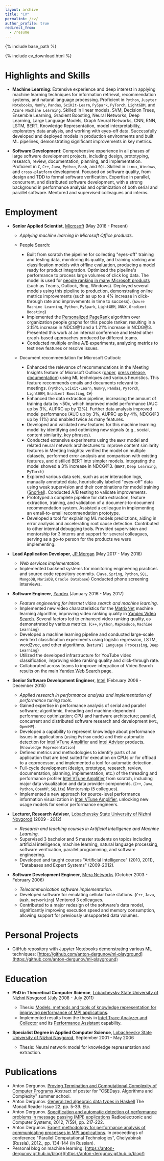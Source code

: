 ```yaml
---
layout: archive
title: "CV"
permalink: /cv/
author_profile: true
redirect_from:
  - /resume
---
```


{% include base_path %}

{% include cv_download.html %}


Highlights and Skills
======

- **Machine Learning**: Extensive experience and deep interest in applying machine learning techniques for information retrieval, recommendation systems, and natural language processing. Proficient in `Python`, `Jupyter Notebooks`, `NumPy`, `Pandas`, `SciKit-Learn`, `PySpark`, `PyTorch`, `LightGBM`, and `Azure Machine Learning`. Skilled in linear models, SVM, Decision Trees, Ensemble Learning, Gradient Boosting, Neural Networks, Deep Learning, Large Language Models, Graph Neural Networks, CNN, RNN, LSTM, BERT, Knowledge Representation, model interpretability, exploratory data analysis, and working with eyes-off data. Successfully developed and deployed models in production environments and built ML pipelines, demonstrating significant improvements in key metrics.

- **Software Development**: Comprehensive experience in all phases of large software development projects, including design, prototyping, research, review, documentation, planning, and implementation. Proficient in `C`, `C++`, `Java`, `Python`, `Bash`, and `SQL`. Skilled in `Linux`, `Windows`, and `cross-platform` development. Focused on software quality, from design and TDD to formal software verification. Expertise in parallel, concurrent, and distributed software development, with a strong background in performance analysis and optimization of both serial and parallel software. Mentored and supervised colleagues and interns.


Employment
======

- **Senior Applied Scientist**, [Microsoft](https://www.microsoft.com/) (May 2018 - Present)
  - *Applying machine learning in Microsoft Office products.*

  - People Search:
    - Built from scratch the pipeline for collecting "eyes-off" training and testing data, monitoring its quality, and training ranking and classification models with offline evaluation, producing a model ready for product integration. Optimized the pipeline's performance to process large volumes of click log data. The model is used for [people ranking in many Microsoft products](https://www.youtube.com/watch?v=a6HO4ekmmjU) (such as Teams, Outlook, Bing, Windows). Deployed several models using this pipeline to production, demonstrating online metrics improvements (such as up to a 4% increase in click-through rate and improvements in time to success). (`Azure Machine Learning`, `Python`, `PySpark`, `LightGBM`, `ONNX`, `Gradient Boosting`)
    - Implemented the [Personalized PageRank](https://www.cs.cornell.edu/~bindel/blurbs/edgeppr.html) algorithm over organization people graphs for this people ranker, resulting in a 2.15% increase in NDCG@1 and a 1.21% increase in NCDG@3. Presented this work at an internal conference and tested other graph-based approaches produced by different teams.
    - Conducted multiple online A/B experiments, analyzing metrics to test new features or resolve issues.

  - Document recommendation for Microsoft Outlook:
    - Enhanced the relevance of recommendations in the Meeting Insights feature of Microsoft Outlook ([paper](https://www.microsoft.com/en-us/research/publication/calendar-aware-proactive-email-recommendation/), [press release](https://www.microsoft.com/en-us/research/blog/the-story-of-an-office-ai-feature-how-ai-can-promote-efficient-meeting-preparation/), [documentation](https://support.microsoft.com/en-gb/office/use-intelligent-technology-in-outlook-on-the-web-and-outlook-com-24b30683-8340-4b69-b8ac-4193ec528a70)) using ML techniques and various heuristics. This feature recommends emails and documents relevant to meetings. (`Python`, `SciKit-Learn`, `NumPy`, `Pandas`, `PyTorch`, `LightGBM`, `Gradient Boosting`, `C#`)
    - Enhanced the data extraction pipeline, increasing the amount of training data by ~50x, which improved model performance (AUC up by 3%, AUPRC up by 12%). Further data analysis improved model performance (AUC up by 3%, AUPRC up by 4%, NDCG@3 up by 11%) and enabled twice as many features.
    - Developed and validated new features for this machine learning model by identifying and optimizing new signals (e.g., social, content similarity, key phrases).
    - Conducted extensive experiments using the `BERT` model and related neural network architectures to improve content similarity features in Meeting Insights: verified the model on multiple datasets, performed error analysis and comparison with existing features, and distilled BERT into simpler models. Integrating the model showed a 3% increase in NDCG@3. (`BERT`, `Deep Learning`, `PyTorch`)
    - Explored various data sets, such as user interaction logs, manually annotated data, heuristically labelled "eyes-off" data using weak supervision and their combinations for model training ([Snorkel](https://snorkel.ai/)). Conducted A/B testing to validate improvements.
    - Prototyped a complete pipeline for data extraction, feature extraction, training, and validation of a document-to-document recommendation system. Assisted a colleague in implementing an email-to-email recommendation prototype.
    - Developed a tool for explaining ML models predictions, aiding in error analysis and accelerating root cause detection. Contributed to other internal debugging tools. Provided supervision and mentorship for 3 interns and support for several colleagues, serving as a go-to person for the products we were implementing.

- **Lead Application Developer**, [JP Morgan](https://www.jpmorganchase.com/) (May 2017 - May 2018)
  - *Web services implementation.*
  - Implemented backend systems for monitoring engineering practices and source code repository commits. (`Java`, `Spring`, `Python`, `SQL`, `MongoDB`, `MariaDB`, `Oracle Database`) Conducted phone screening interviews.

- **Software Engineer**, [Yandex](https://yandex.com/company/) (January 2016 - May 2017)
  - *Feature engineering for Internet video search and machine learning.*
  - Implemented new video characteristics for the [MatrixNet](https://yandex.com/company/technologies/matrixnet/) machine learning algorithm, improving video ranking quality in [Yandex Video Search](https://yandex.com/video/). Several factors led to enhanced video ranking quality, as demonstrated by various metrics. (`C++`, `Python`, `MapReduce`, `Machine Learning`)
  - Developed a machine learning pipeline and conducted large-scale web text classification experiments using logistic regression, LSTM, word2vec, and other algorithms. (`Natural Language Processing`, `Deep Learning`)
  - Utilized the developed infrastructure for YouTube video classification, improving video ranking quality and click-through rate.
  - Collaborated across teams to improve integration of Video Search results on the main [Yandex Web Search](https://yandex.com/) page.

- **Senior Software Development Engineer**, [Intel](http://intel.com) (February 2006 - December 2015)
  - *Applied research in performance analysis and implementation of performance tuning tools.*
  - Gained expertise in performance analysis of serial and parallel software; algorithmic, threading and machine-dependent performance optimization; CPU and hardware architecture; parallel, concurrent and distributed software research and development (`MPI`, `OpenMP`).
  - Developed a capability to represent knowledge about performance issues in applications (using `Python` code) and their automatic detection for [Intel VTune Amplifier](http://software.intel.com/en-us/intel-vtune-amplifier-xe) and [Intel Advisor](https://software.intel.com/en-us/intel-advisor-xe) products. (`Knowledge Representation`)
  - Defined metrics and methodologies to identify parts of an application that are best suited for execution on CPUs or for offload to a coprocessor, and implemented a tool for automatic detection.
  - Full-cycle development (design, prototype, research, review, documentation, planning, implementation, etc.) of the threading and performance profiler [Intel VTune Amplifier](http://software.intel.com/en-us/intel-vtune-amplifier-xe) from scratch, including major data visualization and data provider components. (`C++`, `Java`, `Python`, `OpenMP`, `SQLite`) Mentorship (5 collegues).
  - Implemented a new approach for source-level performance information visualization in [Intel VTune Amplifier](http://software.intel.com/en-us/intel-vtune-amplifier-xe), unlocking new usage models for senior performance engineers.

- **Lecturer, Research Advisor**, [Lobachevsky State University of Nizhni Novgorod](http://unn.ru/eng) (2009 - 2012)
  - *Research and teaching courses in Artificial Intelligence and Machine Learning.*
  - Supervised 3 bachelor and 5 master students on topics including artificial intelligence, machine learning, natural language processing, software verification, parallel programming, and software engineering.
  - Developed and taught courses "Artificial Intelligence" (2010, 2011), "Databases and Expert Systems" (2009-2012).

- **Software Development Engineer**, [Mera Networks](http://mera.ru/) (October 2003 - February 2006)
  - *Telecommunication software implementation.*
  - Developed software for emulating cellular base stations. (`C++`, `Java`, `Bash`, `networking`) Mentored 3 colleagues.
  - Contributed to a major redesign of the software's data model, significantly improving execution speed and memory consumption, allowing support for previously unsupported data volumes.


Personal Projects
======

- GitHub repository with Jupyter Notebooks demonstrating various ML techniques:
  [https://github.com/anton-dergunov/ml-playground](https://github.com/anton-dergunov/ml-playground)


Education
======

- **PhD in Theoretical Computer Science**, [Lobachevsky State University of Nizhni Novgorod](http://unn.ru) (July 2008 - July 2011)
  - Thesis: [Models, methods and tools of knowledge representation for improving performance of MPI applications](https://search.rsl.ru/ru/record/01005013870).
  - Implemented results from the thesis in [Intel Trace Analyzer and Collector](http://software.intel.com/en-us/intel-trace-analyzer) and its [Performance Assistant](https://web.archive.org/web/20151022144828/https://software.intel.com/en-us/node/561522) capability.

- **Specialist Degree in Applied Computer Science**, [Lobachevsky State University of Nizhni Novgorod](http://unn.ru), September 2001 - May 2006
  - Thesis: Neural network model for knowledge representation and extraction.


Publications
======

- Anton Dergunov. [Proving Termination and Computational Complexity of Computer Programs](http://anton-dergunov.ru/publications/proving_complexity_v2.pdf) Abstract of poster for "CSEDays. Algorithms and Complexity"  summer school.
- Anton Dergunov. [Generalized algebraic data types in Haskell](http://themonadreader.files.wordpress.com/2013/08/issue221.pdf) The Monad.Reader Issue 22, pp. 5-39. Etc.
- Anton Dergunov. [Specification and automatic detection of performance problems in message passing (MPI) applications](http://anton-dergunov.ru/publications/mpi_performance.pdf) Radioelectronic and Computer Systems, 2012, 7(59), pp. 217-222.
- Anton Dergunov. [Expert methodology for performance analysis of communicating processes in MPI applications](http://pavt.susu.ru/2012/full/159.pdf). In proceedings of conference "Parallel Computational Technologies", Chelyabinsk (Russia), 2012., pp. 134-144 (in Russian).
- Personal blog on machine learning: [https://anton-dergunov.github.io/blog/](https://anton-dergunov.github.io/blog/)

